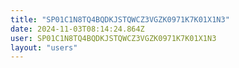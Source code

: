 ```yaml
---
title: "SP01C1N8TQ4BQDKJSTQWCZ3VGZK0971K7K01X1N3"
date: 2024-11-03T08:14:24.864Z
user: SP01C1N8TQ4BQDKJSTQWCZ3VGZK0971K7K01X1N3
layout: "users"
---
```

    